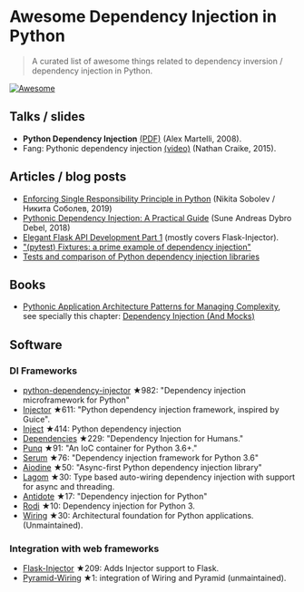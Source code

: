 # Awesome Dependency Injection in Python

> A curated list of awesome things related to dependency inversion / dependency injection in Python.

[![Awesome](https://awesome.re/badge.svg)](https://awesome.re)


## Talks / slides

- **Python Dependency Injection** [(PDF)](http://www.aleax.it/yt_pydi.pdf) (Alex Martelli, 2008).
- Fang: Pythonic dependency injection [(video)](https://www.youtube.com/watch?v=zqRd941NXlI&t=443s) (Nathan Craike, 2015).


## Articles / blog posts

- [Enforcing Single Responsibility Principle in Python](https://sobolevn.me/2019/03/enforcing-srp) (Nikita Sobolev / Никита Соболев, 2019)
- [Pythonic Dependency Injection: A Practical Guide](https://medium.com/@suneandreasdybrodebel/pythonic-dependency-injection-a-practical-guide-83a1b1299280) (Sune Andreas Dybro Debel, 2018)
- [Elegant Flask API Development Part 1](https://christophergs.github.io/python/2018/09/25/elegant-flask-apis-pt-1/) (mostly covers Flask-Injector).
- ["(pytest) Fixtures: a prime example of dependency injection"](https://docs.pytest.org/en/latest/fixture.html#fixtures-a-prime-example-of-dependency-injection)
- [Tests and comparison of Python dependency injection libraries](https://github.com/orsinium/dependency_injectors)


## Books

- [Pythonic Application Architecture Patterns for Managing Complexity](https://github.com/python-leap/book), see specially this chapter: [Dependency Injection (And Mocks)](https://github.com/python-leap/book/blob/master/chapter_12_dependency_injection.asciidoc)


## Software

### DI Frameworks

- [python-dependency-injector](https://github.com/ets-labs/python-dependency-injector) ★982: "Dependency injection microframework for Python"
- [Injector](https://github.com/alecthomas/injector) ★611: "Python dependency injection framework, inspired by Guice".
- [Inject](https://github.com/ivankorobkov/python-inject) ★414: Python dependency injection
- [Dependencies](https://github.com/dry-python/dependencies) ★229: "Dependency Injection for Humans."
- [Punq](https://github.com/bobthemighty/punq) ★91: "An IoC container for Python 3.6+."
- [Serum](https://github.com/suned/serum) ★76: "Dependency injection framework for Python 3.6"
- [Aiodine](https://github.com/bocadilloproject/aiodine) ★50: "Async-first Python dependency injection library"
- [Lagom](https://lagom-di.readthedocs.io/en/latest/) ★30: Type based auto-wiring dependency injection with support for async and threading.
- [Antidote](https://github.com/Finistere/antidote) ★17: "Dependency injection for Python"
- [Rodi](https://github.com/RobertoPrevato/rodi) ★10: Dependency injection for Python 3.
- [Wiring](https://github.com/msiedlarek/wiring) ★30: Architectural foundation for Python applications. (Unmaintained).


### Integration with web frameworks

- [Flask-Injector](https://github.com/alecthomas/flask_injector) ★209: Adds Injector support to Flask.
- [Pyramid-Wiring](https://github.com/veeti/pyramid_wiring) ★1: integration of Wiring and Pyramid (unmaintained).
